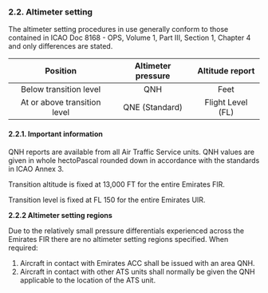 ### 	2.2. Altimeter setting

The altimeter setting procedures in use generally conform to those contained in ICAO Doc 8168 - OPS, Volume 1, Part III, Section 1, Chapter 4 and only differences are stated.

|           Position           | Altimeter pressure |  Altitude report  |
| :--------------------------: | :----------------: | :---------------: |
|    Below transition level    |        QNH         |       Feet        |
| At or above transition level |   QNE (Standard)   | Flight Level (FL) |

#### 2.2.1. Important information

QNH reports are available from all Air Traffic Service units. QNH values are given in whole hectoPascal rounded down in accordance with the standards in ICAO Annex 3.

Transition altitude is fixed at 13,000 FT for the entire Emirates FIR.

Transition level is fixed at FL 150 for the entire Emirates UIR.

**2.2.2 Altimeter setting regions**

Due to the relatively small pressure differentials experienced across the Emirates FIR there are no altimeter setting regions specified. When required:

1. Aircraft in contact with Emirates ACC shall be issued with an area QNH.
2. Aircraft in contact with other ATS units shall normally be given the QNH applicable to the location of the ATS unit.

